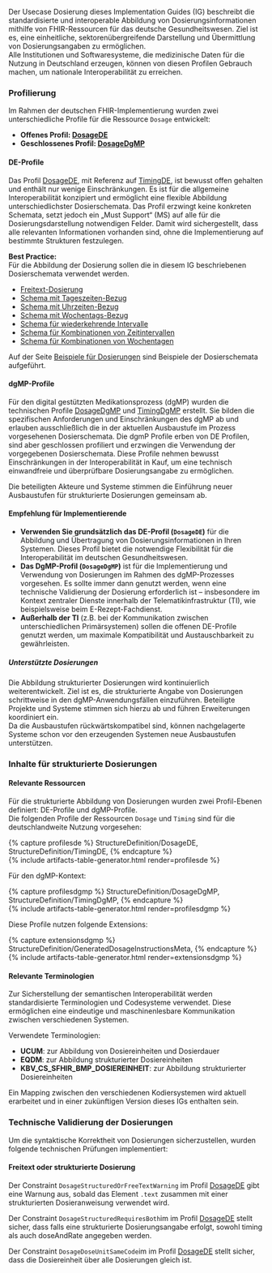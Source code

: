 Der Usecase Dosierung dieses  Implementation Guides (IG) beschreibt die standardisierte und interoperable Abbildung von Dosierungsinformationen mithilfe von FHIR-Ressourcen für das deutsche Gesundheitswesen. Ziel ist es, eine einheitliche, sektorenübergreifende Darstellung und Übermittlung von Dosierungsangaben zu ermöglichen.  
Alle Institutionen und Softwaresysteme, die medizinische Daten für die Nutzung in Deutschland erzeugen, können von diesen Profilen Gebrauch machen, um nationale Interoperabilität zu erreichen.

### Profilierung

Im Rahmen der deutschen FHIR-Implementierung wurden zwei unterschiedliche Profile für die Ressource `Dosage` entwickelt:

- **Offenes Profil: [DosageDE](./StructureDefinition-DosageDE.html)**
- **Geschlossenes Profil: [DosageDgMP](./StructureDefinition-DosageDgMP.html)**

#### DE-Profile

Das Profil [DosageDE](./StructureDefinition-DosageDE.html), mit Referenz auf [TimingDE](./StructureDefinition-TimingDE.html), ist bewusst offen gehalten und enthält nur wenige Einschränkungen. Es ist für die allgemeine Interoperabilität konzipiert und ermöglicht eine flexible Abbildung unterschiedlichster Dosierschemata. Das Profil erzwingt keine konkreten Schemata, setzt jedoch ein „Must Support“ (MS) auf alle für die Dosierungsdarstellung notwendigen Felder. Damit wird sichergestellt, dass alle relevanten Informationen vorhanden sind, ohne die Implementierung auf bestimmte Strukturen festzulegen.

**Best Practice:**  
Für die Abbildung der Dosierung sollen die in diesem IG beschriebenen Dosierschemata verwendet werden. 

- [Freitext-Dosierung](./schema-freitext.html)
- [Schema mit Tageszeiten-Bezug](./schema-tageszeit.html)
- [Schema mit Uhrzeiten-Bezug](./schema-uhrzeit.html)
- [Schema mit Wochentags-Bezug](./schema-wochentag.html)
- [Schema für wiederkehrende Intervalle](./schema-intervall.html)
- [Schema für Kombinationen von Zeitintervallen](./schema-intervall-kombination.html)
- [Schema für Kombinationen von Wochentagen](./schema-wochentag-kombination.html)

Auf der Seite [Beispiele für Dosierungen](./dosierung-beispiele.html) sind Beispiele der Dosierschemata aufgeführt.

#### dgMP-Profile

Für den digital gestützten Medikationsprozess (dgMP) wurden die technischen Profile [DosageDgMP](./StructureDefinition-DosageDgMP.html) und [TimingDgMP](./StructureDefinition-TimingDgMP.html) erstellt. Sie bilden die spezifischen Anforderungen und Einschränkungen des dgMP ab und erlauben ausschließlich die in der aktuellen Ausbaustufe im Prozess vorgesehenen Dosierschemata. Die dgmP Profile erben von DE Profilen, sind aber geschlossen profiliert und erzwingen die Verwendung der vorgegebenen Dosierschemata. Diese Profile nehmen bewusst Einschränkungen in der Interoperabilität in Kauf, um eine technisch einwandfreie und überprüfbare Dosierungsangabe zu ermöglichen.

Die beteiligten Akteure und Systeme stimmen die Einführung neuer Ausbaustufen für strukturierte Dosierungen gemeinsam ab.

#### Empfehlung für Implementierende

- **Verwenden Sie grundsätzlich das DE-Profil (`DosageDE`)** für die Abbildung und Übertragung von Dosierungsinformationen in Ihren Systemen. Dieses Profil bietet die notwendige Flexibilität für die Interoperabilität im deutschen Gesundheitswesen.
- **Das DgMP-Profil (`DosageDgMP`)** ist für die Implementierung und Verwendung von Dosierungen im Rahmen des dgMP-Prozesses vorgesehen. Es sollte immer dann genutzt werden, wenn eine technische Validierung der Dosierung erforderlich ist – insbesondere im Kontext zentraler Dienste innerhalb der Telematikinfrastruktur (TI), wie beispielsweise beim E-Rezept-Fachdienst.
- **Außerhalb der TI** (z.B. bei der Kommunikation zwischen unterschiedlichen Primärsystemen) sollen die offenen DE-Profile genutzt werden, um maximale Kompatibilität und Austauschbarkeit zu gewährleisten.

##### Unterstützte Dosierungen

Die Abbildung strukturierter Dosierungen wird kontinuierlich weiterentwickelt. Ziel ist es, die strukturierte Angabe von Dosierungen schrittweise in den dgMP-Anwendungsfällen einzuführen. Beteiligte Projekte und Systeme stimmen sich hierzu ab und führen Erweiterungen koordiniert ein.  
Da die Ausbaustufen rückwärtskompatibel sind, können nachgelagerte Systeme schon vor den erzeugenden Systemen neue Ausbaustufen unterstützen.

### Inhalte für strukturierte Dosierungen

#### Relevante Ressourcen

Für die strukturierte Abbildung von Dosierungen wurden zwei Profil-Ebenen definiert: DE-Profile und dgMP-Profile.  
Die folgenden Profile der Ressourcen `Dosage` und `Timing` sind für die deutschlandweite Nutzung vorgesehen:

{% capture profilesde %}
StructureDefinition/DosageDE,
StructureDefinition/TimingDE,
{% endcapture %}  
{% include artifacts-table-generator.html render=profilesde %}

Für den dgMP-Kontext:

{% capture profilesdgmp %}
StructureDefinition/DosageDgMP,
StructureDefinition/TimingDgMP,
{% endcapture %}  
{% include artifacts-table-generator.html render=profilesdgmp %}

Diese Profile nutzen folgende Extensions:

{% capture extensionsdgmp %}
StructureDefinition/GeneratedDosageInstructionsMeta,
{% endcapture %}  
{% include artifacts-table-generator.html render=extensionsdgmp %}

#### Relevante Terminologien

Zur Sicherstellung der semantischen Interoperabilität werden standardisierte Terminologien und Codesysteme verwendet. Diese ermöglichen eine eindeutige und maschinenlesbare Kommunikation zwischen verschiedenen Systemen.

Verwendete Terminologien:

- **UCUM**: zur Abbildung von Dosiereinheiten und Dosierdauer
- **EQDM**: zur Abbildung strukturierter Dosiereinheiten
- **KBV_CS_SFHIR_BMP_DOSIEREINHEIT**: zur Abbildung strukturierter Dosiereinheiten

Ein Mapping zwischen den verschiedenen Kodiersystemen wird aktuell erarbeitet und in einer zukünftigen Version dieses IGs enthalten sein.

### Technische Validierung der Dosierungen

Um die syntaktische Korrektheit von Dosierungen sicherzustellen, wurden folgende technischen Prüfungen implementiert:

#### Freitext oder strukturierte Dosierung

Der Constraint `DosageStructuredOrFreeTextWarning` im Profil [DosageDE](./StructureDefinition-DosageDE.html) gibt eine Warnung aus, sobald das Element `.text` zusammen mit einer strukturierten Dosieranweisung verwendet wird.

Der Constraint `DosageStructuredRequiresBoth`im im Profil [DosageDE](./StructureDefinition-DosageDE.html) stellt sicher, dass falls eine strukturierte Dosierungsangabe erfolgt, sowohl timing als auch doseAndRate angegeben werden.

Der Constraint `DosageDoseUnitSameCode`im im Profil [DosageDE](./StructureDefinition-DosageDE.html) stellt sicher, dass die Dosiereinheit über alle Dosierungen gleich ist.